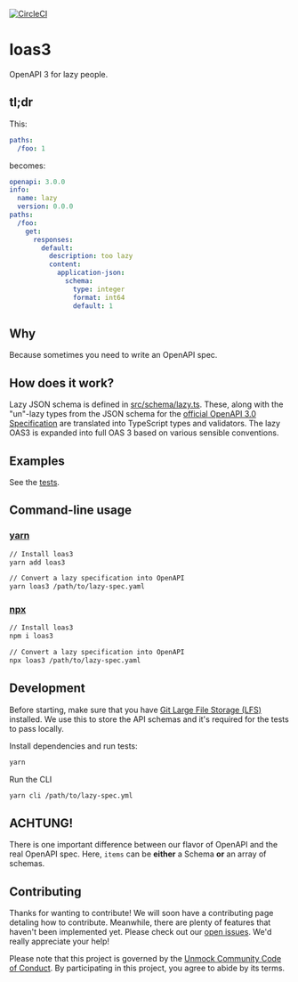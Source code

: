 [![CircleCI](https://circleci.com/gh/unmock/loas3.svg?style=svg)](https://circleci.com/gh/unmock/loas3)

# loas3

OpenAPI 3 for lazy people.

## tl;dr

This:

```yaml
paths:
  /foo: 1
```

becomes:

```yaml
openapi: 3.0.0
info:
  name: lazy
  version: 0.0.0
paths:
  /foo:
    get:
      responses:
        default:
          description: too lazy
          content:
            application-json:
              schema:
                type: integer
                format: int64
                default: 1
```

## Why

Because sometimes you need to write an OpenAPI spec.

## How does it work?

Lazy JSON schema is defined in [src/schema/lazy.ts](src/schema/lazy.ts). These, along with the "un"-lazy types from the JSON schema for the [official OpenAPI 3.0 Specification](src/schema/full.ts) are translated into TypeScript types and validators. The lazy OAS3 is expanded into full OAS 3 based on various sensible conventions.

## Examples

See the [tests](test/).

## Command-line usage

### [yarn](https://yarnpkg.com/en/)

```bash
// Install loas3
yarn add loas3

// Convert a lazy specification into OpenAPI
yarn loas3 /path/to/lazy-spec.yaml
```

### [npx](https://www.npmjs.com/package/npx)

```bash
// Install loas3
npm i loas3

// Convert a lazy specification into OpenAPI
npx loas3 /path/to/lazy-spec.yaml
```

## Development

Before starting, make sure that you have [Git Large File Storage (LFS)](https://git-lfs.github.com/) installed. We use this to store the API schemas and it's required for the tests to pass locally.

Install dependencies and run tests:

```bash
yarn
```

Run the CLI

```bash
yarn cli /path/to/lazy-spec.yml
```

## ACHTUNG!

There is one important difference between our flavor of OpenAPI and the real OpenAPI spec. Here, `items` can be **either** a Schema **or** an array of schemas.

## Contributing

Thanks for wanting to contribute! We will soon have a contributing page
detaling how to contribute. Meanwhile, there are plenty of features that haven't been implemented yet. Please check out our [open issues](https://github.com/unmock/loas3/issues). We'd really appreciate your help!


Please note that this project is governed by the [Unmock Community Code of Conduct](https://github.com/unmock/code-of-conduct). By participating in this project, you agree to abide by its terms.
